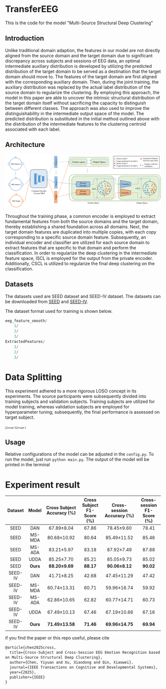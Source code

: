 # TransferEEG

This is the code for the model "Multi-Source Structural Deep Clustering"

## Introduction

Unlike traditional domain adaption, the features in our model are not directly aligned from the source domain and the target domain due to significant discrepancy across subjects and sessions of EEG data, an optimal intermediate auxiliary distribution is developed by utilizing the predicted distribution of the target domain to be served as a destination that the target domain should move to. The features of the target domain are first aligned with the corresponding auxiliary domain. Then, during the joint training, the auxiliary distribution was replaced by the actual label distribution of the source domain to regularize the clustering. By employing this approach, the model in this paper are able to uncover the intrinsic structural distribution of the target domain itself without sacrificing the capacity to distinguish between different classes. The approach was also used to improve the distinguishability in the intermediate output space of the model. The predicted distribution is substituted in the initial method outlined above with the distribution of the intermediate features to the clustering centroid associated with each label.

## Architecture

![Figure 2](image/model.png)

Throughout the training phase, a common encoder is employed to extract fundamental features from both the source domains and the target domain, thereby establishing a shared foundation across all domains. Next, the target domain features are duplicated into multiple copies, with each copy corresponding to a specific source domain feature. Subsequently, an individual encoder and classifier are utilized for each source domain to extract features that are specific to that domain and perform the classification. In order to regularize the deep clustering in the intermediate feature space, ISCL is employed for the output from the private encoder. Additionally, CSCL is utilized to regularize the final deep clustering on the classification.

## Datasets

The datasets used are SEED dataset and SEED-IV dataset. The datasets can be downloaded from [SEED](https://bcmi.sjtu.edu.cn/~seed/index.html) and [SEED-IV](https://bcmi.sjtu.edu.cn/~seed/seed-iv.html).

The dataset format used for training is shown below.

```python
eeg_feature_smooth/
    1/
    2/
    3/
ExtractedFeatures/
    1/
    2/
    3/
```

# Data Splitting

This experiment adhered to a more rigorous LOSO concept in its experiments. The source participants were subsequently divided into training subjects and validation subjects. Training subjects are utilized for model training, whereas validation subjects are employed for hyperparameter tuning; subsequently, the final performance is assessed on target subject.

<img src="E:\Pycharm2019\TransferEEG\image\data1.png" alt="image 1" style="zoom:50%;" /><img src="E:\Pycharm2019\TransferEEG\image\data2.png" alt="image 2" style="zoom:50%;" />

## Usage

Relative configurations of the model can be adjusted in the `config.py`. To run the model, just run `python main.py`. The output of the model will be printed in the terminal

# Experiment result

| Dataset |  Model   | Cross Subject Accuracy (%) | Cross Subject F1-Score (%) | Cross-session Accuracy (%) | Cross-session F1-Score (%) |
| :-----: | :------: | :------------------------: | :------------------------: | :------------------------: | :------------------------: |
|  SEED   |   DAN    |         67.89±8.04         |           67.86            |         78.45±9.60         |           78.41            |
|  SEED   |  MS-MDA  |        80.68±10.92         |           80.64            |        85.49±11.52         |           85.46            |
|  SEED   |  MS-ADA  |         83.21±5.97         |           83.18            |         87.92±7.49         |           87.88            |
|  SEED   |   UDDA   |         85.25±7.70         |           85.21            |         85.05±9.73         |           85.02            |
|  SEED   | **Ours** |       **88.20±9.69**       |         **88.17**          |       **90.06±8.12**       |         **90.02**          |
| SEED-IV |   DAN    |         41.71±8.25         |           42.68            |        47.45±11.29         |           47.42            |
| SEED-IV |  MS-MDA  |        60.74±13.31         |           60.71            |        59.96±16.74         |           59.92            |
| SEED-IV |  MS-ADA  |        62.86±10.65         |           62.82            |        60.77±14.71         |           60.73            |
| SEED-IV |   UDDA   |        67.49±10.13         |           67.46            |        67.19±10.66         |           67.16            |
| SEED-IV | **Ours** |      **71.49±13.58**       |         **71.46**          |      **69.96±14.75**       |         **69.94**          |

if you find the paper or this repo useful, please cite

```
@article{chen2025cross,
  title={Cross-Subject and Cross-Session EEG Emotion Recognition based on Multi-Source Structural Deep Clustering},
  author={Chen, Yiyuan and Xu, Xiaodong and Qin, Xiaowei},
  journal={IEEE Transactions on Cognitive and Developmental Systems},
  year={2025},
  publisher={IEEE}
}
```

